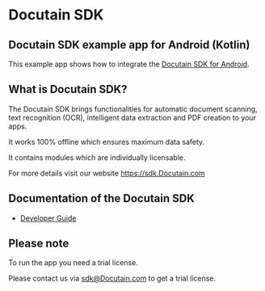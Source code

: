 # Docutain SDK

## Docutain SDK example app for Android (Kotlin)

This example app shows how to integrate the [Docutain SDK for Android](https://sdk.Docutain.com).


## What is Docutain SDK?

The Docutain SDK brings functionalities for automatic document scanning, text recognition (OCR), intelligent data extraction and PDF creation to your apps.

It works 100% offline which ensures maximum data safety.

It contains modules which are individually licensable.

For more details visit our website https://sdk.Docutain.com


## Documentation of the Docutain SDK

- [Developer Guide](https://docs.docutain.com/docs/Android/intro)


## Please note

To run the app you need a trial license.

Please contact us via [sdk@Docutain.com](mailto:sdk@Docutain.com) to get a trial license.
